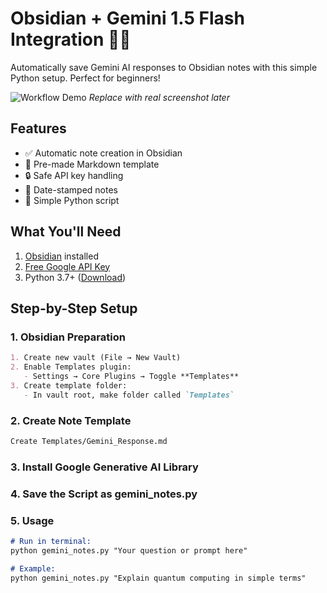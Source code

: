# Obsidian + Gemini 1.5 Flash Integration 🤖📓

Automatically save Gemini AI responses to Obsidian notes with this simple Python setup. Perfect for beginners!

![Workflow Demo](https://via.placeholder.com/800x400.png?text=Obsidian+Gemini+Workflow+Demo) *Replace with real screenshot later*

## Features
- ✅ Automatic note creation in Obsidian
- 🎯 Pre-made Markdown template
- 🔒 Safe API key handling
- 📅 Date-stamped notes
- 🤖 Simple Python script

## What You'll Need
1. [Obsidian](https://obsidian.md) installed
2. [Free Google API Key](https://ai.google.dev/)
3. Python 3.7+ ([Download](https://www.python.org/downloads/))

## Step-by-Step Setup

### 1. Obsidian Preparation
```markdown
1. Create new vault (File → New Vault)
2. Enable Templates plugin:
   - Settings → Core Plugins → Toggle **Templates**
3. Create template folder:
   - In vault root, make folder called `Templates`
```

### 2. Create Note Template
```markdown
Create Templates/Gemini_Response.md
```

### 3. Install Google Generative AI Library

### 4. Save the Script as gemini_notes.py

### 5. Usage
```markdown
# Run in terminal:
python gemini_notes.py "Your question or prompt here"

# Example:
python gemini_notes.py "Explain quantum computing in simple terms"
```
